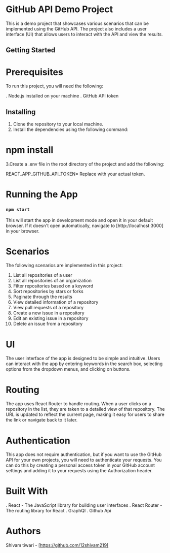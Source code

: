# GitHub API Demo Project

This is a demo project that showcases various scenarios that can be implemented using the GitHub API. The project also includes a user interface (UI) that allows users to interact with the API and view the results.


## Getting Started

# Prerequisites

To run this project, you will need the following:

. Node.js installed on your machine
. GitHub API token

## Installing

1. Clone the repository to your local machine.
2. Install the dependencies using the following command:

# npm install

3.Create a .env file in the root directory of the project and add the following:

REACT_APP_GITHUB_API_TOKEN=<your GitHub API token>
Replace <your GitHub API token> with your actual token.

# Running the App

### `npm start`

This will start the app in development mode and open it in your default browser. If it doesn't open automatically, navigate to [http://localhost:3000] in your browser.

# Scenarios

The following scenarios are implemented in this project:

1. List all repositories of a user
2. List all repositories of an organization
3. Filter repositories based on a keyword
4. Sort repositories by stars or forks
5. Paginate through the results
6. View detailed information of a repository
7. View pull requests of a repository
8. Create a new issue in a repository
9. Edit an existing issue in a repository
10. Delete an issue from a repository


# UI
The user interface of the app is designed to be simple and intuitive. Users can interact with the app by entering keywords in the search box, selecting options from the dropdown menus, and clicking on buttons.

# Routing
The app uses React Router to handle routing. When a user clicks on a repository in the list, they are taken to a detailed view of that repository. The URL is updated to reflect the current page, making it easy for users to share the link or navigate back to it later.

# Authentication
This app does not require authentication, but if you want to use the GitHub API for your own projects, you will need to authenticate your requests. You can do this by creating a personal access token in your GitHub account settings and adding it to your requests using the Authorization header.

# Built With
. React - The JavaScript library for building user interfaces
. React Router - The routing library for React
. GraphQl
. Github Api


# Authors

Shivam tiwari - [https://github.com/12shivam219]